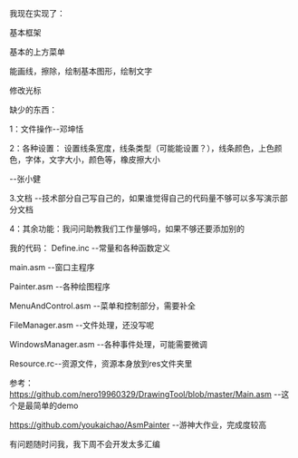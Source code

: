 我现在实现了：

基本框架

基本的上方菜单

能画线，擦除，绘制基本图形，绘制文字

修改光标

缺少的东西：

1：文件操作--邓坤恬

2：各种设置：
设置线条宽度，线条类型（可能能设置？），线条颜色，上色颜色，字体，文字大小，颜色等，橡皮擦大小

--张小健

3.文档 --技术部分自己写自己的，如果谁觉得自己的代码量不够可以多写演示部分文档

4：其余功能：我问问助教我们工作量够吗，如果不够还要添加别的

我的代码：
Define.inc --常量和各种函数定义

main.asm --窗口主程序

Painter.asm --各种绘图程序

MenuAndControl.asm --菜单和控制部分，需要补全

FileManager.asm --文件处理，还没写呢

WindowsManager.asm --各种事件处理，可能需要微调

Resource.rc--资源文件，资源本身放到res文件夹里

参考：https://github.com/nero19960329/DrawingTool/blob/master/Main.asm  --这个是最简单的demo

https://github.com/youkaichao/AsmPainter  --游神大作业，完成度较高

有问题随时问我，我下周不会开发太多汇编